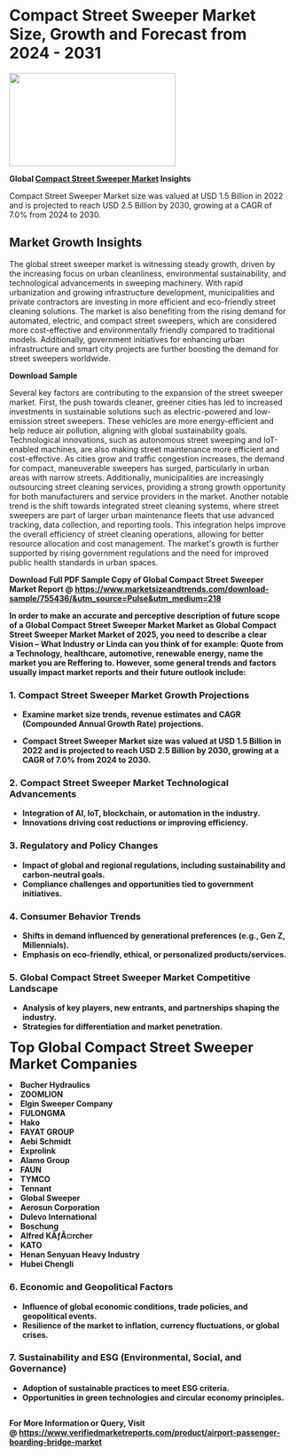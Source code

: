 <H1>Compact Street Sweeper Market Size, Growth and Forecast from 2024 - 2031</H1><img class="aligncenter size-medium wp-image-584254" src="https://thirdeyenews.in/wp-content/uploads/2024/09/Global-Market-Research-300x168.jpeg" alt="" width="300" height="168" /><p><strong>Global&nbsp;<a href="https://www.marketsizeandtrends.com/download-sample/755436/&amp;utm_source=Pulse&amp;utm_medium=218">Compact Street Sweeper Market</a> Insights</strong></p><p>Compact Street Sweeper Market size was valued at USD 1.5 Billion in 2022 and is projected to reach USD 2.5 Billion by 2030, growing at a CAGR of 7.0% from 2024 to 2030.</p><p><h2>Market Growth Insights</h2> <p>The global street sweeper market is witnessing steady growth, driven by the increasing focus on urban cleanliness, environmental sustainability, and technological advancements in sweeping machinery. With rapid urbanization and growing infrastructure development, municipalities and private contractors are investing in more efficient and eco-friendly street cleaning solutions. The market is also benefiting from the rising demand for automated, electric, and compact street sweepers, which are considered more cost-effective and environmentally friendly compared to traditional models. Additionally, government initiatives for enhancing urban infrastructure and smart city projects are further boosting the demand for street sweepers worldwide.</p> <p><strong>Download Sample</strong></p> <p>Several key factors are contributing to the expansion of the street sweeper market. First, the push towards cleaner, greener cities has led to increased investments in sustainable solutions such as electric-powered and low-emission street sweepers. These vehicles are more energy-efficient and help reduce air pollution, aligning with global sustainability goals. Technological innovations, such as autonomous street sweeping and IoT-enabled machines, are also making street maintenance more efficient and cost-effective. As cities grow and traffic congestion increases, the demand for compact, maneuverable sweepers has surged, particularly in urban areas with narrow streets. Additionally, municipalities are increasingly outsourcing street cleaning services, providing a strong growth opportunity for both manufacturers and service providers in the market. Another notable trend is the shift towards integrated street cleaning systems, where street sweepers are part of larger urban maintenance fleets that use advanced tracking, data collection, and reporting tools. This integration helps improve the overall efficiency of street cleaning operations, allowing for better resource allocation and cost management. The market's growth is further supported by rising government regulations and the need for improved public health standards in urban spaces. <p><strong></p><p><span class=""><strong>Download Full PDF Sample Copy of Global Compact Street Sweeper Market Report</strong> @ <a href="https://www.marketsizeandtrends.com/download-sample/755436/&amp;utm_source=Pulse&amp;utm_medium=218" target="_blank">https://www.marketsizeandtrends.com/download-sample/755436/&amp;utm_source=Pulse&amp;utm_medium=218</a></span></p><p>In order to make an accurate and perceptive description of future scope of a Global&nbsp;Compact Street Sweeper Market Market as Global&nbsp;Compact Street Sweeper Market Market of 2025, you need to describe a clear Vision &ndash; What Industry or Linda can you think of for example: Quote from a Technology, healthcare, automotive, renewable energy, name the market you are Reffering to. However, some general trends and factors usually impact market reports and their future outlook include:</p><h3>1.&nbsp;<strong>Compact Street Sweeper Market Growth Projections</strong></h3><ul><li>Examine market size trends, revenue estimates and CAGR (Compounded Annual Growth Rate) projections.</li><li><p>Compact Street Sweeper Market size was valued at USD 1.5 Billion in 2022 and is projected to reach USD 2.5 Billion by 2030, growing at a CAGR of 7.0% from 2024 to 2030.</p></li></ul><h3>2.&nbsp;<strong>Compact Street Sweeper Market Technological Advancements</strong></h3><ul><li>Integration of AI, IoT, blockchain, or automation in the industry.</li><li>Innovations driving cost reductions or improving efficiency.</li></ul><h3>3.&nbsp;<strong>Regulatory and Policy Changes</strong></h3><ul><li>Impact of global and regional regulations, including sustainability and carbon-neutral goals.</li><li>Compliance challenges and opportunities tied to government initiatives.</li></ul><h3>4.&nbsp;<strong>Consumer Behavior Trends</strong></h3><ul><li>Shifts in demand influenced by generational preferences (e.g., Gen Z, Millennials).</li><li>Emphasis on eco-friendly, ethical, or personalized products/services.</li></ul><h3>5.&nbsp;<strong>Global Compact Street Sweeper Market Competitive Landscape</strong></h3><ul><li>Analysis of key players, new entrants, and partnerships shaping the industry.</li><li>Strategies for differentiation and market penetration.</li></ul><p data-pm-slice="1 1 []"><span style="color: inherit; font-family: inherit; font-size: 25px;">Top Global Compact Street Sweeper Market Companies</span></p><div class="" data-test-id=""><p><li>Bucher Hydraulics</li><li> ZOOMLION</li><li> Elgin Sweeper Company</li><li> FULONGMA</li><li> Hako</li><li> FAYAT GROUP</li><li> Aebi Schmidt</li><li> Exprolink</li><li> Alamo Group</li><li> FAUN</li><li> TYMCO</li><li> Tennant</li><li> Global Sweeper</li><li> Aerosun Corporation</li><li> Dulevo International</li><li> Boschung</li><li> Alfred KÃƒÂ¤rcher</li><li> KATO</li><li> Henan Senyuan Heavy Industry</li><li> Hubei Chengli</li></p></div><h3>6.&nbsp;<strong>Economic and Geopolitical Factors</strong></h3><ul><li>Influence of global economic conditions, trade policies, and geopolitical events.</li><li>Resilience of the market to inflation, currency fluctuations, or global crises.</li></ul><h3>7.&nbsp;<strong>Sustainability and ESG (Environmental, Social, and Governance)</strong></h3><ul><li>Adoption of sustainable practices to meet ESG criteria.</li><li>Opportunities in green technologies and circular economy principles.</li></ul><h2><strong style="font-size: 14px;">For More Information or Query, Visit @&nbsp;</strong><a style="background-color: #ffffff; font-size: 14px;" href="https://www.marketsizeandtrends.com/report/compact-street-sweeper-market/" target="_blank">https://www.verifiedmarketreports.com/product/airport-passenger-boarding-bridge-market</a></h2>
